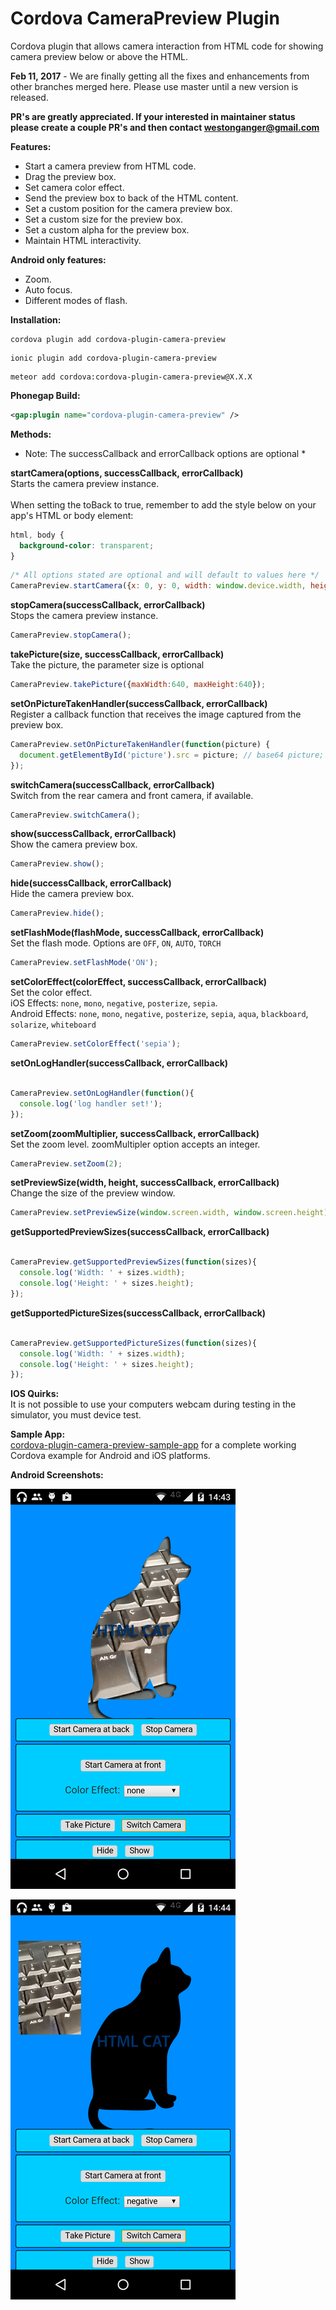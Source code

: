 Cordova CameraPreview Plugin
====================

Cordova plugin that allows camera interaction from HTML code for showing camera preview below or above the HTML.<br/>

**Feb 11, 2017** - We are finally getting all the fixes and enhancements from other branches merged here. Please use master until a new version is released.

**PR's are greatly appreciated. If your interested in maintainer status please create a couple PR's and then contact westonganger@gmail.com**

<p><b>Features:</b></p>
<ul>
  <li>Start a camera preview from HTML code.</li>
  <li>Drag the preview box.</li>
  <li>Set camera color effect.</li>
  <li>Send the preview box to back of the HTML content.</li>
  <li>Set a custom position for the camera preview box.</li>
  <li>Set a custom size for the preview box.</li>
  <li>Set a custom alpha for the preview box.</li>
  <li>Maintain HTML interactivity.</li>
</ul>

<p><b>Android only features:</b></p>
<ul>
  <li>Zoom.</li>
  <li>Auto focus.</li>
  <li>Different modes of flash.</li>
</ul>

<p><b>Installation:</b></p>

```
cordova plugin add cordova-plugin-camera-preview
```

```
ionic plugin add cordova-plugin-camera-preview
```

```
meteor add cordova:cordova-plugin-camera-preview@X.X.X
```

<b>Phonegap Build:</b><br/>

```xml
<gap:plugin name="cordova-plugin-camera-preview" />
```

<p><b>Methods:</b></p>

* Note: The successCallback and errorCallback options are optional *

<b>startCamera(options, successCallback, errorCallback)</b><br/>
<info>
Starts the camera preview instance.
<br/>
<br/>
When setting the toBack to true, remember to add the style below on your app's HTML or body element:
```css
html, body {
  background-color: transparent;
}
```
</info>

```javascript
/* All options stated are optional and will default to values here */
CameraPreview.startCamera({x: 0, y: 0, width: window.device.width, height: window.device.height, camera: "front", tapPhoto: true, previewDrag: false, toBack: false});
```

<b>stopCamera(successCallback, errorCallback)</b><br/>
<info>Stops the camera preview instance.</info><br/>

```javascript
CameraPreview.stopCamera();
```

<b>takePicture(size, successCallback, errorCallback)</b><br/>
<info>Take the picture, the parameter size is optional</info><br/>

```javascript
CameraPreview.takePicture({maxWidth:640, maxHeight:640});
```

<b>setOnPictureTakenHandler(successCallback, errorCallback)</b><br/>
<info>Register a callback function that receives the image captured from the preview box.</info><br/>

```javascript
CameraPreview.setOnPictureTakenHandler(function(picture) {
  document.getElementById('picture').src = picture; // base64 picture;
});
```

<b>switchCamera(successCallback, errorCallback)</b><br/>
<info>Switch from the rear camera and front camera, if available.</info><br/>

```javascript
CameraPreview.switchCamera();
```

<b>show(successCallback, errorCallback)</b><br/>
<info>Show the camera preview box.</info><br/>

```javascript
CameraPreview.show();
```

<b>hide(successCallback, errorCallback)</b><br/>
<info>Hide the camera preview box.</info><br/>

```javascript
CameraPreview.hide();
```

<b>setFlashMode(flashMode, successCallback, errorCallback)</b><br/>
<info>Set the flash mode. Options are `OFF`, `ON`, `AUTO`, `TORCH`</info><br/>

```javascript
CameraPreview.setFlashMode('ON');
```

<b>setColorEffect(colorEffect, successCallback, errorCallback)</b><br/>
<info>Set the color effect.<br>iOS Effects: `none`, `mono`, `negative`, `posterize`, `sepia`.<br>Android Effects: `none`, `mono`, `negative`, `posterize`, `sepia`, `aqua`, `blackboard`, `solarize`, `whiteboard`</info><br/>

```javascript
CameraPreview.setColorEffect('sepia');
```

<b>setOnLogHandler(successCallback, errorCallback)</b><br/>
<info></info><br/>

```javascript
CameraPreview.setOnLogHandler(function(){
  console.log('log handler set!');
});
```

<b>setZoom(zoomMultiplier, successCallback, errorCallback)</b><br/>
<info>Set the zoom level. zoomMultipler option accepts an integer.</info><br/>

```javascript
CameraPreview.setZoom(2);
```

<b>setPreviewSize(width, height, successCallback, errorCallback)</b><br/>
<info>Change the size of the preview window.</info><br/>

```javascript
CameraPreview.setPreviewSize(window.screen.width, window.screen.height);
```

<b>getSupportedPreviewSizes(successCallback, errorCallback)</b><br/>
<info></info><br/>

```javascript
CameraPreview.getSupportedPreviewSizes(function(sizes){
  console.log('Width: ' + sizes.width); 
  console.log('Height: ' + sizes.height); 
});
```

<b>getSupportedPictureSizes(successCallback, errorCallback)</b><br/>
<info></info><br/>

```javascript
CameraPreview.getSupportedPictureSizes(function(sizes){
  console.log('Width: ' + sizes.width); 
  console.log('Height: ' + sizes.height); 
});
```


<b>IOS Quirks:</b><br/>
It is not possible to use your computers webcam during testing in the simulator, you must device test.


<b>Sample App:</b><br/>
<a href="https://github.com/cordova-plugin-camera-preview/cordova-plugin-camera-preview-sample-app">cordova-plugin-camera-preview-sample-app</a> for a complete working Cordova example for Android and iOS platforms.

<p><b>Android Screenshots:</b></p>
<p><img src="https://raw.githubusercontent.com/cordova-plugin-camera-preview/cordova-plugin-camera-preview/master/img/android-1.png"/></p>
<p><img src="https://raw.githubusercontent.com/cordova-plugin-camera-preview/cordova-plugin-camera-preview/master/img/android-2.png"/></p>
